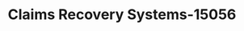 ---
f_zip-code: 15106
f_state-code: PA
title: Claims Recovery Systems-15056
f_phone: 412-276-6870
f_city-only: Carnegie
f_address: 6 East Mall Plaza Carnegie
f_location-unique-id: '15056'
slug: claims-recovery-systems-15056
updated-on: '2024-05-30T13:46:58.046Z'
created-on: '2024-05-30T13:36:59.803Z'
published-on: '2024-05-30T13:54:32.469Z'
f_city-state: cms/city/carnegie-pa.md
f_company: cms/company/claims-recovery-systems.md
f_state: cms/state/pennsylvania.md
layout: '[payday-loan].html'
tags: payday-loan
---